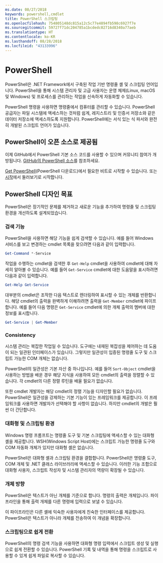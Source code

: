 ```yaml
---
ms.date: 08/27/2018
keywords: powershell,cmdlet
title: PowerShell 스크립팅
ms.openlocfilehash: 754805148dc815a12c5c77e4894fb598c6927f7e
ms.sourcegitcommit: 59727f71dc204785a1bcdedc02716d8340a77aeb
ms.translationtype: HT
ms.contentlocale: ko-KR
ms.lasthandoff: 08/28/2018
ms.locfileid: "43133996"
---
```

# <a name="powershell"></a>PowerShell

PowerShell은 .NET Framework에서 구축된 작업 기반 명령줄 셸 및 스크립팅 언어입니다.
PowerShell을 통해 시스템 관리자 및 고급 사용자는 운영 체제(Linux, macOS 및 Windows) 및 프로세스를 관리하는 작업을 신속하게 자동화할 수 있습니다.

PowerShell 명령을 사용하면 명령줄에서 컴퓨터를 관리할 수 있습니다. PowerShell 공급자는 파일 시스템에 액세스하는 것처럼 쉽게, 레지스트리 및 인증서 저장소와 같은 데이터 저장소에 액세스하도록 지원합니다. PowerShell에는 서식 있는 식 파서와 완전히 개발된 스크립트 언어가 있습니다.

## <a name="powershell-is-open-source"></a>PowerShell이 오픈 소스로 제공됨

이제 GitHub에서 PowerShell 기본 소스 코드를 사용할 수 있으며 커뮤니티 참여가 개방됩니다.
[GitHub의 PowerShell 소스](https://github.com/powershell/powershell)를 참조하세요.

[Get PowerShell](https://github.com/PowerShell/PowerShell#get-powershell)(PowerShell 다운로드)에서 필요한 비트로 시작할 수 있습니다.
또는 [시작](https://github.com/PowerShell/PowerShell/blob/master/docs/learning-powershell)에서 둘러보기로 시작합니다.

## <a name="powershell-design-goals"></a>PowerShell 디자인 목표

PowerShell은 장기적인 문제를 제거하고 새로운 기능을 추가하여 명령줄 및 스크립팅 환경을 개선하도록 설계되었습니다.

### <a name="discoverability"></a>검색 기능

PowerShell을 사용하면 해당 기능을 쉽게 검색할 수 있습니다. 예를 들어 Windows 서비스를 보고 변경하는 cmdlet 목록을 찾으려면 다음과 같이 입력합니다.

```powershell
Get-Command *-Service
```

작업을 수행하는 cmdlet을 검색한 후 `Get-Help` cmdlet을 사용하여 cmdlet에 대해 자세히 알아볼 수 있습니다. 예를 들어 `Get-Service` cmdlet에 대한 도움말을 표시하려면 다음과 같이 입력합니다.

```powershell
Get-Help Get-Service
```

대부분의 cmdlet은 조작한 다음 텍스트로 렌더링하여 표시할 수 있는 개체를 반환합니다. 해당 cmdlet의 출력을 완벽하게 이해하려면 출력을 `Get-Member` cmdlet에 파이프합니다. 예를 들어 다음 명령은 `Get-Service` cmdlet에 의한 개체 출력의 멤버에 대한 정보를 표시합니다.

```powershell
Get-Service | Get-Member
```

### <a name="consistency"></a>Consistency

시스템 관리는 복잡한 작업일 수 있습니다. 도구에는 내재된 복잡성을 제어하는 데 도움이 되는 일관된 인터페이스가 있습니다. 그렇지만 일관성이 입증된 명령줄 도구 및 스크립트 가능한 COM 개체는 없습니다.

PowerShell의 일관성은 기본 자산 중 하나입니다. 예를 들어 `Sort-Object` cmdlet을 사용하는 방법을 배운 경우 해당 지식을 사용하여 모든 cmdlet의 출력을 정렬할 수 있습니다. 각 cmdlet의 다른 정렬 루틴을 배울 필요가 없습니다.

또한 cmdlet 개발자는 해당 cmdlet의 정렬 기능을 디자인할 필요가 없습니다. PowerShell은 일관성을 강제하는 기본 기능이 있는 프레임워크를 제공합니다. 이 프레임워크를 사용하면 개발자가 선택해야 할 사항이 없습니다. 하지만 cmdlet의 개발은 훨씬 더 간단합니다.

### <a name="interactive-and-scripting-environments"></a>대화형 및 스크립팅 환경

Windows 명령 프롬프트는 명령줄 도구 및 기본 스크립팅에 액세스할 수 있는 대화형 셸을 제공합니다. WSH(Windows Script Host)에는 스크립트 가능한 명령줄 도구와 COM 자동화 개체가 있지만 대화형 셸은 없습니다.

PowerShell은 대화형 셸과 스크립팅 환경을 결합합니다. PowerShell은 명령줄 도구, COM 개체 및 .NET 클래스 라이브러리에 액세스할 수 있습니다. 이러한 기능 조합으로 대화형 사용자, 스크립트 작성자 및 시스템 관리자의 역량이 확장될 수 있습니다.

### <a name="object-orientation"></a>개체 방향

PowerShell은 텍스트가 아닌 개체를 기준으로 합니다. 명령의 출력은 개체입니다. 파이프라인을 통해 출력 개체를 다른 명령에 입력으로 보낼 수 있습니다.

이 파이프라인은 다른 셸에 익숙한 사용자에게 친숙한 인터페이스를 제공합니다. PowerShell은 텍스트가 아니라 개체를 전송하여 이 개념을 확장합니다.

### <a name="easy-transition-to-scripting"></a>스크립팅으로 쉽게 전환

PowerShell의 명령 검색 기능을 사용하면 대화형 명령 입력에서 스크립트 생성 및 실행으로 쉽게 전환할 수 있습니다. PowerShell 기록 및 내역을 통해 명령을 스크립트로 사용할 수 있게 쉽게 파일로 복사할 수 있습니다.
